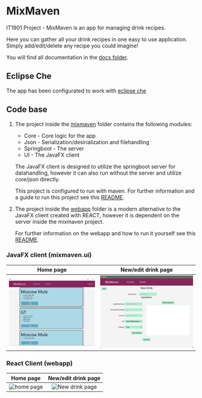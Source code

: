 # MixMaven

IT1901 Project - MixMaven is an app for managing drink recipes.

Here you can gather all your drink recipes in one easy to use application. Simply add/edit/delete any recipe you could imagine!

You will find all documentation in the [docs folder](/docs/).

## Eclipse Che

The app has been configurated to work with [eclipse che](https://che.stud.ntnu.no/#https://gitlab.stud.idi.ntnu.no/it1901/groups-2023/gr2331/gr2331?new)

## Code base

1. The project inside the [mixmaven](./mixmaven/) folder contains the following modules:

    - Core - Core logic for the app
    - Json - Serialization/desirialization and filehandling
    - Springboot - The server
    - UI - The JavaFX client

    The JavaFX client is designed to utilize the springboot server for datahandling, however it can also run without the server and utilize core/json directly.

    This project is configured to run with maven. For further information and a guide to run this project see this [README](./mixmaven/README.md).

2. The project inside the [webapp](./webapp/) folder is a modern alternative to the JavaFX client created with REACT, however it is dependent on the server inside the mixmaven project.

    For further information on the webapp and how to run it yourself see this [README](./webapp/README.md).

### JavaFX client (mixmaven.ui)

Home page                                                  |  New/edit drink page
:---------------------------------------------------------:|:---------------------------------------------:
![home page](./docs/release-2/release-2-browsedrinks.png)  |  ![New drink page](./docs/release-2/release-2-adddrink.png)

### React Client (webapp)

Home page                                    |  New/edit drink page
:-------------------------------------------:|:---------------------------------------------:
![home page](./docs/release3/home_page_expanded.png)  |  ![New drink page](./docs/release3/new_drink_page.png)
